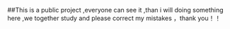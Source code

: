 ##This is a public project ,everyone can see it ,than i will doing something here ,we together study and please correct my mistakes ，thank you！！
